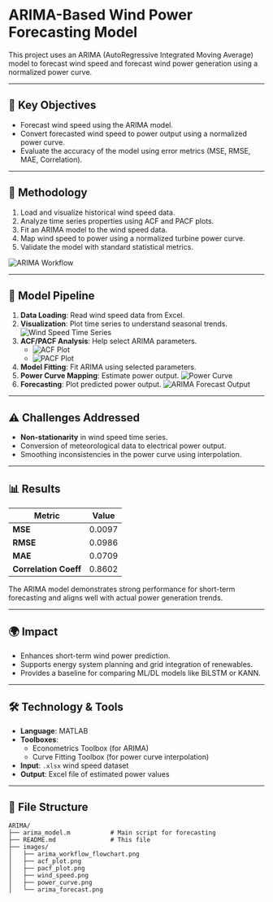 # ARIMA-Based Wind Power Forecasting Model

This project uses an ARIMA (AutoRegressive Integrated Moving Average) model to forecast wind speed and forecast wind power generation using a normalized power curve.

---

## 🎯 Key Objectives

- Forecast wind speed using the ARIMA model.
- Convert forecasted wind speed to power output using a normalized power curve.
- Evaluate the accuracy of the model using error metrics (MSE, RMSE, MAE, Correlation).

---

## 🧪 Methodology

1. Load and visualize historical wind speed data.
2. Analyze time series properties using ACF and PACF plots.
3. Fit an ARIMA model to the wind speed data.
4. Map wind speed to power using a normalized turbine power curve.
5. Validate the model with standard statistical metrics.

![ARIMA Workflow](./images/arima_workflow_flowchart.png)

---

## 🔁 Model Pipeline

1. **Data Loading**: Read wind speed data from Excel.
2. **Visualization**: Plot time series to understand seasonal trends.
   ![Wind Speed Time Series](./images/wind_speed.png)
3. **ACF/PACF Analysis**: Help select ARIMA parameters.
   - ![ACF Plot](./images/acf_plot.png)
   - ![PACF Plot](./images/pacf_plot.png)
4. **Model Fitting**: Fit ARIMA using selected parameters.
5. **Power Curve Mapping**: Estimate power output.
   ![Power Curve](./images/power_curve.png)
6. **Forecasting**: Plot predicted power output.
   ![ARIMA Forecast Output](./images/arima_forecast.png)

---

## ⚠️ Challenges Addressed

- **Non-stationarity** in wind speed time series.
- Conversion of meteorological data to electrical power output.
- Smoothing inconsistencies in the power curve using interpolation.

---

## 📊 Results

| Metric                | Value   |
|-----------------------|---------|
| **MSE**               | 0.0097  |
| **RMSE**              | 0.0986  |
| **MAE**               | 0.0709  |
| **Correlation Coeff** | 0.8602  |

The ARIMA model demonstrates strong performance for short-term forecasting and aligns well with actual power generation trends.

---

## 🌍 Impact

- Enhances short-term wind power prediction.
- Supports energy system planning and grid integration of renewables.
- Provides a baseline for comparing ML/DL models like BiLSTM or KANN.

---

## 🛠️ Technology & Tools

- **Language**: MATLAB
- **Toolboxes**:
  - Econometrics Toolbox (for ARIMA)
  - Curve Fitting Toolbox (for power curve interpolation)
- **Input**: `.xlsx` wind speed dataset
- **Output**: Excel file of estimated power values

---

## 📁 File Structure

```text
ARIMA/
├── arima_model.m           # Main script for forecasting
├── README.md               # This file
├── images/
│   ├── arima_workflow_flowchart.png
│   ├── acf_plot.png
│   ├── pacf_plot.png
│   ├── wind_speed.png
│   ├── power_curve.png
│   └── arima_forecast.png
